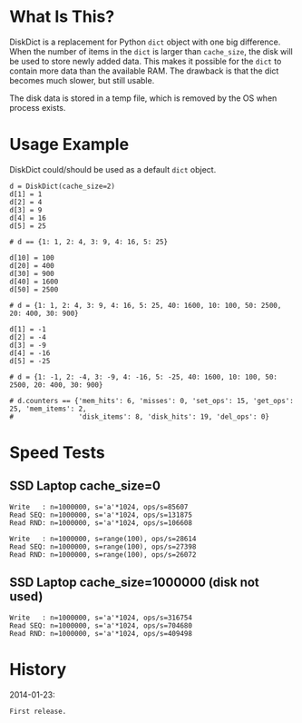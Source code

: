 What Is This?
=============

DiskDict is a replacement for Python `dict` object with one big difference.
When the number of items in the `dict` is larger than `cache_size`, the
disk will be used to store newly added data. This makes it possible for
the `dict` to contain more data than the available RAM. The drawback is that
the dict becomes much slower, but still usable.

The disk data is stored in a temp file, which is removed by the OS when process
exists.



Usage Example
=============

DiskDict could/should be used as a default `dict` object.


    d = DiskDict(cache_size=2)
    d[1] = 1
    d[2] = 4
    d[3] = 9
    d[4] = 16
    d[5] = 25

    # d == {1: 1, 2: 4, 3: 9, 4: 16, 5: 25}

    d[10] = 100
    d[20] = 400
    d[30] = 900
    d[40] = 1600
    d[50] = 2500

    # d = {1: 1, 2: 4, 3: 9, 4: 16, 5: 25, 40: 1600, 10: 100, 50: 2500, 20: 400, 30: 900}

    d[1] = -1
    d[2] = -4
    d[3] = -9
    d[4] = -16
    d[5] = -25

    # d = {1: -1, 2: -4, 3: -9, 4: -16, 5: -25, 40: 1600, 10: 100, 50: 2500, 20: 400, 30: 900}

    # d.counters == {'mem_hits': 6, 'misses': 0, 'set_ops': 15, 'get_ops': 25, 'mem_items': 2,
    #                'disk_items': 8, 'disk_hits': 19, 'del_ops': 0}



Speed Tests
===========


SSD Laptop cache_size=0
-----------------------

    Write   : n=1000000, s='a'*1024, ops/s=85607
    Read SEQ: n=1000000, s='a'*1024, ops/s=131875
    Read RND: n=1000000, s='a'*1024, ops/s=106608

    Write   : n=1000000, s=range(100), ops/s=28614
    Read SEQ: n=1000000, s=range(100), ops/s=27398
    Read RND: n=1000000, s=range(100), ops/s=26072


SSD Laptop cache_size=1000000 (disk not used)
---------------------------------------------

    Write   : n=1000000, s='a'*1024, ops/s=316754
    Read SEQ: n=1000000, s='a'*1024, ops/s=704680
    Read RND: n=1000000, s='a'*1024, ops/s=409498



History
=======

2014-01-23:

    First release.
